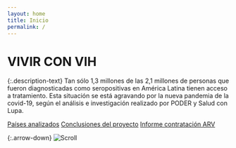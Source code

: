 ```yaml
---
layout: home
title: Inicio
permalink: /
---
```


# VIVIR CON VIH

{:.description-text}
Tan sólo 1,3 millones de las 2,1 millones de personas que fueron diagnosticadas como seropositivas en América Latina tienen acceso a tratamiento. Esta situación se está agravando por la nueva pandemia de la covid-19, según el análisis e investigación realizado por PODER y Salud con Lupa.


[Países analizados](/#reportajes)
[Conclusiones del proyecto](/#conclusiones)
[Informe contratación ARV](https://vivirconvih.org/assets/informevivirconvih.pdf)

{:.arrow-down}
![Scroll](https://vivirconvih.org/assets/img/arrow-down.svg)
